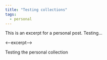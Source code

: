 ```yaml
---
title: "Testing collections"
tags:
  - personal
---
```

This is an excerpt for a personal post.
Testing...

<--excerpt-->

Testing the personal collection

